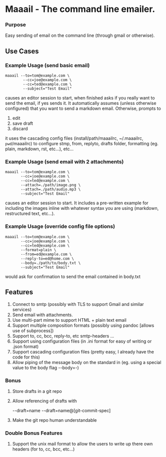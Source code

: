Maaail - The command line emailer.
==================================

### Purpose

Easy sending of email on the command line (through gmail or otherwise).

Use Cases
---------

### Example Usage (send basic email)

    maaail --to=tom@example.com \
            --cc=joe@example.com \
            --cc=ted@example.com \
            --subject="Test Email"

causes an editor session to start, when finished asks if you really want to send
the email, if yes sends it. It automatically assumes (unless otherwise
configured) that you want to send a markdown email.  Otherwise, prompts to

1. edit
1. save draft
1. discard

it uses the cascading config files (install/path/maaailrc, ~/.maaailrc,
`pwd`/maaailrc) to configure stmp, from, replyto, drafts folder, formatting
(eg. plain, markdown, rst, etc...), etc...

### Example Usage (send email with 2 attachments)

    maaail --to=tom@example.com \
           --cc=joe@example.com \
           --cc=ted@example.com \
           --attach=./path/image.png \
           --attach=./path/audio.mp3 \
           --subject="Test Email"

causes an editor session to start. It includes a pre-written example for
including the images inline with whatever syntax you are using (markdown,
restructured text, etc...).

### Example Usage (override config file options)

    maaail --to=tom@example.com \
           --cc=joe@example.com \
           --cc=ted@example.com \
           --format=plain \
           --from=ed@example.com \
           --reply-to=ed@home.com \
           --body=./path/to/body.txt \
           --subject="Test Email"

would ask for confirmation to send the email contained in body.txt

Features
--------

1. Connect to smtp (possibly with TLS to support Gmail and similar services)
1. Send email with attachments.
1. Use multi-part mime to support HTML + plain text email
1. Support multiple composition formats (possibly using pandoc [allows use of
   subprocess])
1. Support to, cc, bcc, reply-to, etc smtp-headers ...
1. Support using configuration files (in .ini format for easy of writing or
   .json format)
1. Support cascading configuration files (pretty easy, I already have the code
   for this)
1. Allow piping of the message body on the standard in (eg. using a special
   value to the body flag --body=-)

### Bonus

1. Store drafts in a git repo
1. Allow referencing of drafts with

      --draft=name
      --draft=name@[git-commit-spec]

1. Make the git repo human understandable

### Double Bonus Features

1. Support the unix mail format to allow the users to write up there own headers
   (for to, cc, bcc, etc...)

